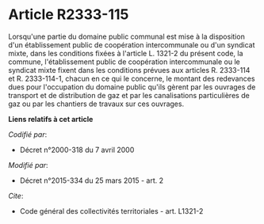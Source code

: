 # Article R2333-115

Lorsqu'une partie du domaine public communal est mise à la disposition d'un établissement public de coopération
intercommunale ou d'un syndicat mixte, dans les conditions fixées à l'article L. 1321-2 du présent code, la commune,
l'établissement public de coopération intercommunale ou le syndicat mixte fixent dans les conditions prévues aux articles R.
2333-114 et R. 2333-114-1, chacun en ce qui le concerne, le montant des redevances dues pour l'occupation du domaine public
qu'ils gèrent par les ouvrages de transport et de distribution de gaz et par les canalisations particulières de gaz ou par
les chantiers de travaux sur ces ouvrages.

**Liens relatifs à cet article**

_Codifié par_:

  - Décret n°2000-318 du 7 avril 2000

_Modifié par_:

  - Décret n°2015-334 du 25 mars 2015 - art. 2

_Cite_:

  - Code général des collectivités territoriales - art. L1321-2
